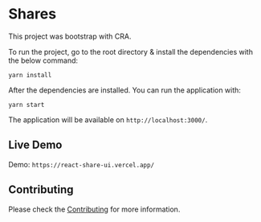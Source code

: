 # Shares

This project was bootstrap with CRA.

To run the project, go to the root directory & install the dependencies with the below command:

```
yarn install
```

After the dependencies are installed. You can run the application with:

```
yarn start
```

The application will be available on `http://localhost:3000/`.

## Live Demo

Demo: `https://react-share-ui.vercel.app/`

## Contributing

Please check the [Contributing](https://github.com/ashiishme/react-share-ui/blob/master/.github/contributing.md) for more information.

